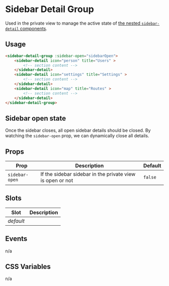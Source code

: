 # Sidebar Detail Group

Used in the private view to manage the active state of [the nested `sidebar-detail` components](../sidebar-detail/).

## Usage

```html
<sidebar-detail-group :sidebar-open="sidebarOpen">
	<sidebar-detail icon="person" title="Users" >
		<!-- section content -->
	</sidebar-detail>
	<sidebar-detail icon="settings" title="Settings" >
		<!-- section content -->
	</sidebar-detail>
	<sidebar-detail icon="map" title="Routes" >
		<!-- section content -->
	</sidebar-detail>
</sidebar-detail-group>
```

## Sidebar open state

Once the sidebar closes, all open sidebar details should be closed. By watching the `sidebar-open` prop, we can dynamically close all details.

## Props
| Prop          | Description                                              | Default |
|---------------|----------------------------------------------------------|---------|
| `sidebar-open` | If the sidebar sidebar in the private view is open or not | `false` |

## Slots
| Slot      | Description |
|-----------|-------------|
| _default_ |             |

## Events
n/a

## CSS Variables
n/a
